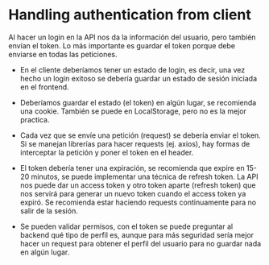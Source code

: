 # Handling authentication from client

Al hacer un login en la API nos da la información del usuario, pero también envían el token. Lo más importante es guardar el token porque debe enviarse en todas las peticiones.

- En el cliente deberíamos tener un estado de login, es decir, una vez hecho un login exitoso se debería guardar un estado de sesión iniciada en el frontend.

- Deberíamos guardar el estado (el token) en algún lugar, se recomienda una cookie. También se puede en LocalStorage, pero no es la mejor practica.

- Cada vez que se envíe una petición (request) se debería enviar el token. Si se manejan librerías para hacer requests (ej. axios), hay formas de interceptar la petición y poner el token en el header.

- El token debería tener una expiración, se recomienda que expire en 15-20 minutos, se puede implementar una técnica de refresh token. La API nos puede dar un access token y otro token aparte (refresh token) que nos servirá para generar un nuevo token cuando el access token ya expiró. Se recomienda estar haciendo requests continuamente para no salir de la sesión.

- Se pueden validar permisos, con el token se puede preguntar al backend qué tipo de perfil es, aunque para más seguridad sería mejor hacer un request para obtener el perfil del usuario para no guardar nada en algún lugar.
